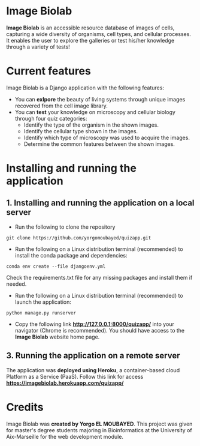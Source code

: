 # Image Biolab
**Image Biolab** is an accessible resource database of images of cells, capturing a wide diversity of organisms, cell types, and cellular processes. It enables the user to explore the galleries or test his/her knowledge through a variety of tests!

# Current features
Image Biolab is a Django application with the following features:
* You can **exlpore** the beauty of living systems through unique images recovered from the cell image library.
* You can **test** your knowledge on microscopy and cellular biology through four quiz categories:
  * Identify the type of the organism in the shown images.
  * Identify the cellular type shown in the images.
  * Identify which type of microscopy was used to acquire the images.
  * Determine the common features between the shown images.

# Installing and running the application

## 1. Installing and running the application on a local server

* Run the following to clone the repository
~~~~
git clone https://github.com/yorgomoubayed/quizapp.git
~~~~

* Run the following on a Linux distribution terminal (recommended) to install the conda package and dependencies: 
~~~~
conda env create --file djangoenv.yml
~~~~
Check the requirements.txt file for any missing packages and install them if needed.

* Run the following on a Linux distribution terminal (recommended) to launch the application: 
~~~~
python manage.py runserver
~~~~

* Copy the following link **http://127.0.0.1:8000/quizapp/** into your navigator (Chrome is recommended). You should have access to the **Image Biolab** website home page.

## 3. Running the application on a remote server
The application was **deployed using Heroku**, a container-based cloud Platform as a Service (PaaS).
Follow this link for access **https://imagebiolab.herokuapp.com/quizapp/**

# Credits
Image Biolab was **created by Yorgo EL MOUBAYED**. This project was given for master's degree students majoring in Bioinformatics at the University of Aix-Marseille for the web development module.

